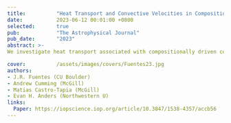 ```yaml
---
title:          "Heat Transport and Convective Velocities in Compositionally Driven Convection in Neutron Star and White Dwarf Interiors"
date:           2023-06-12 00:01:00 +0800
selected:       true
pub:            "The Astrophysical Journal"
pub_date:       "2023"
abstract: >- 
We investigate heat transport associated with compositionally driven convection driven by crystallization at the ocean–crust interface in accreting neutron stars, or growth of the solid core in cooling white dwarfs using hydrodynamical simulations and mixing length theory.

cover:          /assets/images/covers/Fuentes23.jpg
authors:
- J.R. Fuentes (CU Boulder)
- Andrew Cumming (McGill)
- Matias Castro-Tapia (McGill)
- Evan H. Anders (Northwestern U)
links:
  Paper: https://iopscience.iop.org/article/10.3847/1538-4357/accb56
---
```

